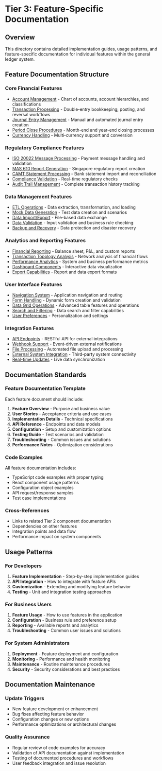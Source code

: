 # Tier 3: Feature-Specific Documentation

## Overview
This directory contains detailed implementation guides, usage patterns, and feature-specific documentation for individual features within the general ledger system.

## Feature Documentation Structure

### Core Financial Features
- [Account Management](./account-management.md) - Chart of accounts, account hierarchies, and classifications
- [Transaction Processing](./transaction-processing.md) - Double-entry bookkeeping, posting, and reversal workflows
- [Journal Entry Management](./journal-entry-management.md) - Manual and automated journal entry creation
- [Period Close Procedures](./period-close.md) - Month-end and year-end closing processes
- [Currency Handling](./currency-handling.md) - Multi-currency support and conversion

### Regulatory Compliance Features
- [ISO 20022 Message Processing](./iso20022-processing.md) - Payment message handling and validation
- [MAS 610 Report Generation](./mas610-reporting.md) - Singapore regulatory report creation
- [CAMT Statement Processing](./camt-processing.md) - Bank statement import and reconciliation
- [Compliance Validation](./compliance-validation.md) - Real-time regulatory checks
- [Audit Trail Management](./audit-trail.md) - Complete transaction history tracking

### Data Management Features
- [ETL Operations](./etl-operations.md) - Data extraction, transformation, and loading
- [Mock Data Generation](./mock-data-generation.md) - Test data creation and scenarios
- [Data Import/Export](./data-import-export.md) - File-based data exchange
- [Data Validation](./data-validation.md) - Input validation and business rule checking
- [Backup and Recovery](./backup-recovery.md) - Data protection and disaster recovery

### Analytics and Reporting Features
- [Financial Reporting](./financial-reporting.md) - Balance sheet, P&L, and custom reports
- [Transaction Topology Analysis](./topology-analysis.md) - Network analysis of financial flows
- [Performance Analytics](./performance-analytics.md) - System and business performance metrics
- [Dashboard Components](./dashboard-components.md) - Interactive data visualization
- [Export Capabilities](./export-capabilities.md) - Report and data export formats

### User Interface Features
- [Navigation System](./navigation-system.md) - Application navigation and routing
- [Form Handling](./form-handling.md) - Dynamic form creation and validation
- [Data Grid Operations](./data-grid.md) - Advanced table features and operations
- [Search and Filtering](./search-filtering.md) - Data search and filter capabilities
- [User Preferences](./user-preferences.md) - Personalization and settings

### Integration Features
- [API Endpoints](./api-endpoints.md) - RESTful API for external integrations
- [Webhook Support](./webhook-support.md) - Event-driven external notifications
- [File Processing](./file-processing.md) - Automated file upload and processing
- [External System Integration](./external-integration.md) - Third-party system connectivity
- [Real-time Updates](./realtime-updates.md) - Live data synchronization

## Documentation Standards

### Feature Documentation Template
Each feature document should include:
1. **Feature Overview** - Purpose and business value
2. **User Stories** - Acceptance criteria and use cases
3. **Implementation Details** - Technical specifications
4. **API Reference** - Endpoints and data models
5. **Configuration** - Setup and customization options
6. **Testing Guide** - Test scenarios and validation
7. **Troubleshooting** - Common issues and solutions
8. **Performance Notes** - Optimization considerations

### Code Examples
All feature documentation includes:
- TypeScript code examples with proper typing
- React component usage patterns
- Configuration object examples
- API request/response samples
- Test case implementations

### Cross-References
- Links to related Tier 2 component documentation
- Dependencies on other features
- Integration points and data flow
- Performance impact on system components

## Usage Patterns

### For Developers
1. **Feature Implementation** - Step-by-step implementation guides
2. **API Integration** - How to integrate with feature APIs
3. **Customization** - Extending and modifying feature behavior
4. **Testing** - Unit and integration testing approaches

### For Business Users
1. **Feature Usage** - How to use features in the application
2. **Configuration** - Business rule and preference setup
3. **Reporting** - Available reports and analytics
4. **Troubleshooting** - Common user issues and solutions

### For System Administrators
1. **Deployment** - Feature deployment and configuration
2. **Monitoring** - Performance and health monitoring
3. **Maintenance** - Routine maintenance procedures
4. **Security** - Security considerations and best practices

## Documentation Maintenance

### Update Triggers
- New feature development or enhancement
- Bug fixes affecting feature behavior
- Configuration changes or new options
- Performance optimizations or architectural changes

### Quality Assurance
- Regular review of code examples for accuracy
- Validation of API documentation against implementation
- Testing of documented procedures and workflows
- User feedback integration and issue resolution